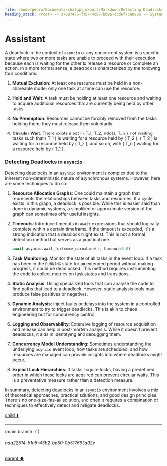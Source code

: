 ```yaml
---
file: /home/pedro/Documents/chatgpt_export/Markdown/Detecting Deadlocks in asyncio.md
heading_stack: <root> -> 37087476-f357-4c07-bb9a-cbd6f7ce8936 -> System -> 18a374ea-54f7-408a-829d-f60766f75e3a -> System -> aaa207d7-d8c9-4cfe-a09c-7a8c955a3979 -> User -> ce028723-44f2-4667-b510-9f27ad1b64ea -> Assistant
---
```

# Assistant

A deadlock in the context of `asyncio` or any concurrent system is a specific state where two or more tasks are unable to proceed with their execution because each is waiting for the other to release a resource or complete an action. In a more formal sense, a deadlock is characterized by the following four conditions:

1. **Mutual Exclusion**: At least one resource must be held in a non-shareable mode; only one task at a time can use the resource.
  
2. **Hold and Wait**: A task must be holding at least one resource and waiting to acquire additional resources that are currently being held by other tasks.

3. **No Preemption**: Resources cannot be forcibly removed from the tasks holding them; they must release them voluntarily.

4. **Circular Wait**: There exists a set \( \{ T_1, T_2, \ldots, T_n \} \) of waiting tasks such that \( T_1 \) is waiting for a resource held by \( T_2 \), \( T_2 \) is waiting for a resource held by \( T_3 \), and so on, with \( T_n \) waiting for a resource held by \( T_1 \).

### Detecting Deadlocks in `asyncio`

Detecting deadlocks in an `asyncio` environment is complex due to the inherent non-deterministic nature of asynchronous systems. However, here are some techniques to do so:

1. **Resource Allocation Graphs**: One could maintain a graph that represents the relationships between tasks and resources. If a cycle exists in this graph, a deadlock is possible. While this is easier said than done in dynamic systems, a simplified or approximate version of the graph can sometimes offer useful insights.

2. **Timeouts**: Introduce timeouts in `await` expressions that should logically complete within a certain timeframe. If the timeout is exceeded, it's a strong indication that a deadlock might exist. This is not a formal detection method but serves as a practical one.

    ```python
    await asyncio.wait_for(some_coroutine(), timeout=5.0)
    ```

3. **Task Monitoring**: Monitor the state of all tasks in the event loop. If a task has been in the `RUNNING` state for an extended period without making progress, it could be deadlocked. This method requires instrumenting the code to collect metrics on task states and transitions.

4. **Static Analysis**: Using specialized tools that can analyze the code to find paths that lead to a deadlock. However, static analysis tools may produce false positives or negatives.

5. **Dynamic Analysis**: Inject faults or delays into the system in a controlled environment to try to trigger deadlocks. This is akin to chaos engineering but for concurrency control.

6. **Logging and Observability**: Extensive logging of resource acquisition and release can help in post-mortem analysis. While it doesn’t prevent deadlocks, it aids in identifying and debugging them.

7. **Concurrency Model Understanding**: Sometimes understanding the underlying `asyncio` event loop, how tasks are scheduled, and how resources are managed can provide insights into where deadlocks might occur.

8. **Explicit Lock Hierarchies**: If tasks acquire locks, having a predefined order in which these locks are acquired can prevent circular waits. This is a preventative measure rather than a detection measure.

In summary, detecting deadlocks in an `asyncio` environment involves a mix of theoretical approaches, practical solutions, and good design principles. There's no one-size-fits-all solution, and often it requires a combination of techniques to effectively detect and mitigate deadlocks.

[child ⬇️](#aaa22514-b1a5-43b2-be50-0b517693a92e)

---

(main branch ⎇)
###### aaa22514-b1a5-43b2-be50-0b517693a92e
[parent ⬆️](#ce028723-44f2-4667-b510-9f27ad1b64ea)
